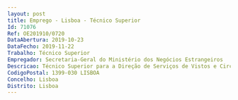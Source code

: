 ```yaml
--- 
layout: post
title: Emprego - Lisboa - Técnico Superior
Id: 71076
Ref: OE201910/0720
DataAbertura: 2019-10-23
DataFecho: 2019-11-22
Trabalho: Técnico Superior
Empregador: Secretaria-Geral do Ministério dos Negócios Estrangeiros
Descricao: Técnico Superior para a Direção de Serviços de Vistos e Circulação de PessoasLocal de trabalho  Av. Infante Santo, n.º 42, 4º andar, 1350 179 LisboaCaracterização do Posto de Trabalho  Acompanhamento técnico e de back office ao Centro de Atendimento Consular da DGACCP em matéria de vistos e circulação de pessoas Acompanhamento e apoio técnico ao processo de externalização de processamento de vistos e aos postos consulares na sua interacção com as empresas de externalização Assegurar a tramitação administrativa dos pedidos de vistos Schengen e nacionais apresentados nos postos consulares portugueses e a coordenação com outros departamentos do Estado Elaboração de estudos, relatórios e de respostas de elevado grau de complexidade e execução, no âmbito da legislação nacional, comunitária e extracomunitária, em matéria de Vistos e Circulação de Pessoas. Perfil de competências 1. Detentor(a) de conhecimentos e experiência profissional adequados para odesempenho das atividades inerentes ao posto de trabalho identificado 2. Capacidade de análise, organização, planeamento, interacção e coordenação com outras entidades e sentido crítico.3. Capacidade de comunicação verbal e escrita 4. Possuir bons conhecimentos de língua inglesa 5. Capacidade de trabalho em equipa e cooperação 6. Capacidade de se ajustar à mudança e a novos desafios profissionais, nomeadamente em contextos culturais diferentes.
CodigoPostal: 1399-030 LISBOA
Concelho: Lisboa
Distrito: Lisboa
--- 
```

